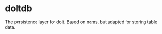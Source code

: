 doltdb
======

The persistence layer for dolt. Based on [noms](https://github.com/attic-labs/noms/),
but adapted for storing table data.
